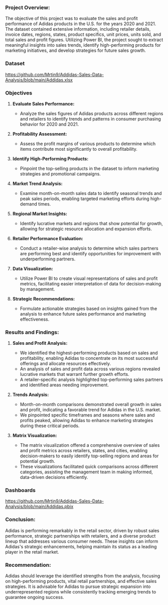 ### Project Overview:

The objective of this project was to evaluate the sales and profit performance of Adidas products in the U.S. for the years 2020 and 2021. The dataset contained extensive information, including retailer details, invoice dates, regions, states, product specifics, unit prices, units sold, and total sales and profit figures. Utilizing Power BI, the project sought to extract meaningful insights into sales trends, identify high-performing products for marketing initiatives, and develop strategies for future sales growth.

### Dataset
https://github.com/Mrtin9/Addidas-Sales-Data-Analysis/blob/main/Addidas.xlsx
### Objectives 

1. **Evaluate Sales Performance:**
   - Analyze the sales figures of Adidas products across different regions and retailers to identify trends and patterns in consumer purchasing behavior for 2020 and 2021.

2. **Profitability Assessment:**
   - Assess the profit margins of various products to determine which items contribute most significantly to overall profitability.

3. **Identify High-Performing Products:**
   - Pinpoint the top-selling products in the dataset to inform marketing strategies and promotional campaigns.

4. **Market Trend Analysis:**
   - Examine month-on-month sales data to identify seasonal trends and peak sales periods, enabling targeted marketing efforts during high-demand times.

5. **Regional Market Insights:**
   - Identify lucrative markets and regions that show potential for growth, allowing for strategic resource allocation and expansion efforts.

6. **Retailer Performance Evaluation:**
   - Conduct a retailer-wise analysis to determine which sales partners are performing best and identify opportunities for improvement with underperforming partners.

7. **Data Visualization:**
   - Utilize Power BI to create visual representations of sales and profit metrics, facilitating easier interpretation of data for decision-making by management.

8. **Strategic Recommendations:**
   - Formulate actionable strategies based on insights gained from the analysis to enhance future sales performance and marketing effectiveness.

### Results and Findings:

1. **Sales and Profit Analysis:**
   - We identified the highest-performing products based on sales and profitability, enabling Adidas to concentrate on its most successful offerings and allocate resources effectively.
   - An analysis of sales and profit data across various regions revealed lucrative markets that warrant further growth efforts.
   - A retailer-specific analysis highlighted top-performing sales partners and identified areas needing improvement.

2. **Trends Analysis:**
   - Month-on-month comparisons demonstrated overall growth in sales and profit, indicating a favorable trend for Adidas in the U.S. market.
   - We pinpointed specific timeframes and seasons where sales and profits peaked, allowing Adidas to enhance marketing strategies during these critical periods.

3. **Matrix Visualization:**
   - The matrix visualization offered a comprehensive overview of sales and profit metrics across retailers, states, and cities, enabling decision-makers to easily identify top-selling regions and areas for potential growth.
   - These visualizations facilitated quick comparisons across different categories, assisting the management team in making informed, data-driven decisions efficiently.

### Dashboards
https://github.com/Mrtin9/Addidas-Sales-Data-Analysis/blob/main/Addidas.pbix
### Conclusion:
Adidas is performing remarkably in the retail sector, driven by robust sales performance, strategic partnerships with retailers, and a diverse product lineup that addresses various consumer needs. These insights can inform Adidas's strategic enhancements, helping maintain its status as a leading player in the retail market.

### Recommendation:
Adidas should leverage the identified strengths from the analysis, focusing on high-performing products, vital retail partnerships, and effective sales strategies. It is advisable for Adidas to pursue strategic expansion into underrepresented regions while consistently tracking emerging trends to guarantee ongoing success.
